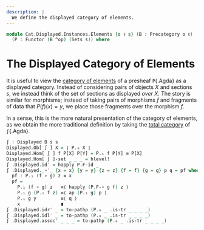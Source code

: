 ```yaml
---
description: |
  We define the displayed category of elements.
---
```

<!--
```agda
open import Cat.Displayed.Base
open import Cat.Prelude
```
-->

```agda
module Cat.Displayed.Instances.Elements {o ℓ s} (B : Precategory o ℓ)
  (P : Functor (B ^op) (Sets s)) where
```

<!--
```agda
open import Cat.Reasoning B
open Functor

private
  module P = Functor P
```
-->

# The Displayed Category of Elements

It is useful to view the [category of elements] of a presheaf
`P`{.Agda} as a displayed category. Instead of considering pairs of
objects $X$ and sections $s$, we instead think of the set of sections as
displayed _over_ $X$. The story is similar for morphisms; instead of
taking pairs of morphisms $f$ and fragments of data that $P(f)(x) = y$,
we place those fragments over the morphism $f$.

[category of elements]: Cat.Instances.Elements.html

In a sense, this is the more natural presentation of the category of
elements, as we obtain the more traditional definition by taking the
[total category] of `∫`{.Agda}.

[total category]: Cat.Displayed.Total.html


```agda
∫ : Displayed B s s
Displayed.Ob[ ∫ ] X = ∣ P.₀ X ∣
Displayed.Hom[ ∫ ] f P[X] P[Y] = P.₁ f P[Y] ≡ P[X]
Displayed.Hom[ ∫ ]-set _ _ _ = hlevel!
∫ .Displayed.id′ = happly P.F-id _
∫ .Displayed._∘′_ {x = x} {y = y} {z = z} {f = f} {g = g} p q = pf where abstract
  pf : P.₁ (f ∘ g) z ≡ x
  pf =
    P.₁ (f ∘ g) z   ≡⟨ happly (P.F-∘ g f) z ⟩
    P.₁ g (P.₁ f z) ≡⟨ ap (P.₁ g) p ⟩
    P.₁ g y         ≡⟨ q ⟩
    x               ∎
∫ .Displayed.idr′ _ = to-pathp (P.₀ _ .is-tr _ _ _ _)
∫ .Displayed.idl′ _ = to-pathp (P.₀ _ .is-tr _ _ _ _)
∫ .Displayed.assoc′ _ _ _ = to-pathp (P.₀ _ .is-tr _ _ _ _)
```
